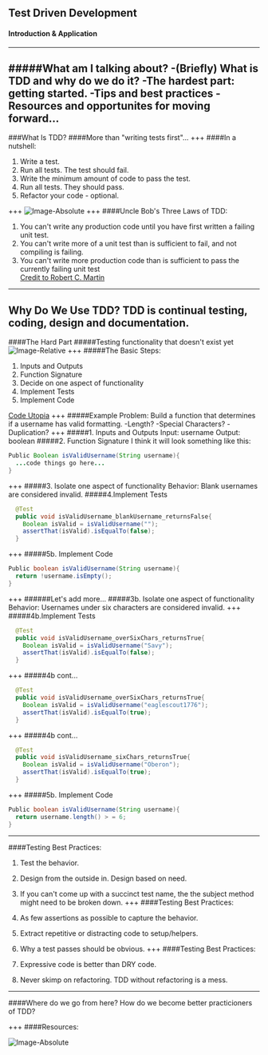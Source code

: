 ## Test Driven Development
#### Introduction & Application
---
#####What am I talking about?
-(Briefly) What is TDD and why do we do it?
-The hardest part: getting started.
-Tips and best practices
-Resources and opportunites for moving forward...
---
###What Is TDD?
####More than "writing tests first"...
+++
####In a nutshell:
  1. Write a test.
  2. Run all tests. The test should fail.
  3. Write the minimum amount of code to pass the test.
  4. Run all tests. They should pass.
  5. Refactor your code - optional.
  
+++
![Image-Absolute](https://s3.amazonaws.com/media-p.slid.es/uploads/jlopezmo/images/587930/tdd-circle-of-life.png)
+++
####Uncle Bob's Three Laws of TDD:<br>
1. You can't write any production code until you have first written a failing unit test.<br>
2. You can't write more of a unit test than is sufficient to fail, and not compiling is failing.<br>
3. You can't write more production code than is sufficient to pass the currently failing unit test<br>
[Credit to Robert C. Martin](http://programmer.97things.oreilly.com/wiki/index.php/Uncle_Bob)
---
Why Do We Use TDD?
TDD is continual testing, coding, design and documentation.
---
####The Hard Part
#####Testing functionality that doesn't exist yet
![Image-Relative](http://media1.iterated-reality.com/2015/03/ChickenOrEgg.jpg)
+++
#####The Basic Steps:
1. Inputs and Outputs
2. Function Signature
3. Decide on one aspect of functionality
4. Implement Tests
5. Implement Code

[Code Utopia](https://codeutopia.net/blog/2016/10/10/5-step-method-to-make-test-driven-development-and-unit-testing-easy/)
+++
#####Example Problem:
Build a function that determines if a username has valid formatting.
-Length?
-Special Characters?
-Duplication?
+++
#####1. Inputs and Outputs
Input: username
Output: boolean
#####2. Function Signature
I think it will look something like this:
```Java 
Public Boolean isValidUsername(String username){
  ...code things go here...
}
```
+++
#####3. Isolate one aspect of functionality
Behavior: Blank usernames are considered invalid.
#####4.Implement Tests
```Java
  @Test
  public void isValidUsername_blankUsername_returnsFalse{
    Boolean isValid = isValidUsername("");
    assertThat(isValid).isEqualTo(false);
  }
```
+++
#####5b. Implement Code
```Java
Public boolean isValidUsername(String username){
  return !username.isEmpty();
}
```
+++
######Let's add more...
#####3b. Isolate one aspect of functionality
Behavior: Usernames under six characters are considered invalid.
+++
#####4b.Implement Tests
```Java
  @Test
  public void isValidUsername_overSixChars_returnsTrue{
    Boolean isValid = isValidUsername("Savy");
    assertThat(isValid).isEqualTo(false);
  }
```
+++
#####4b cont...
```Java
  @Test
  public void isValidUsername_overSixChars_returnsTrue{
    Boolean isValid = isValidUsername("eaglescout1776");
    assertThat(isValid).isEqualTo(true);
  }
```
+++
#####4b cont...
```Java
  @Test
  public void isValidUsername_sixChars_returnsTrue{
    Boolean isValid = isValidUsername("Oberon");
    assertThat(isValid).isEqualTo(true);
  }
```
+++
#####5b. Implement Code
```Java
Public boolean isValidUsername(String username){
  return username.length() > = 6;
}
```
---
####Testing Best Practices:
  1. Test the behavior.
  
  2. Design from the outside in. Design based on need.
  
  3. If you can't come up with a succinct test name, the the subject method might need to be broken down.
+++
####Testing Best Practices:
  4. As few assertions as possible to capture the behavior.
  
  5. Extract repetitive or distracting code to setup/helpers.
  
  6. Why a test passes should be obvious.
+++
####Testing Best Practices:
  4. Expressive code is better than DRY code.
  
  5. Never skimp on refactoring. TDD without refactoring is a mess.
---
####Where do we go from here?
How do we become better practicioners of TDD?

+++
####Resources:


![Image-Absolute](https://cdn.meme.am/cache/instances/folder949/54571949.jpg)

